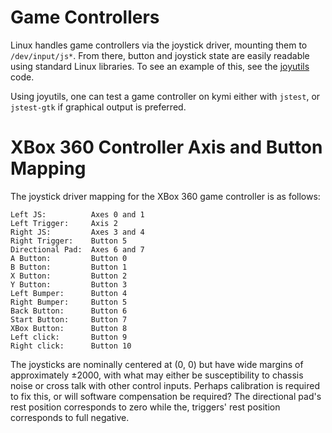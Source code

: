 Game Controllers
================
Linux handles game controllers via the joystick driver, mounting them to `/dev/input/js*`.
From there, button and joystick state are easily readable using standard Linux libraries.
To see an example of this, see the [joyutils](https://github.com/RoboticsatUCD/MateROV/tree/master/test/joystick-1.2.15) code.

Using joyutils, one can test a game controller on kymi either with `jstest`, or `jstest-gtk` if graphical output is preferred.

XBox 360 Controller Axis and Button Mapping
===========================================
The joystick driver mapping for the XBox 360 game controller is as follows:

	Left JS:          Axes 0 and 1
	Left Trigger:     Axis 2
	Right JS:         Axes 3 and 4
	Right Trigger:    Button 5
	Directional Pad:  Axes 6 and 7
	A Button:         Button 0
	B Button:         Button 1
	X Button:         Button 2
	Y Button:         Button 3
	Left Bumper:      Button 4
	Right Bumper:     Button 5
	Back Button:      Button 6
	Start Button:     Button 7
	XBox Button:      Button 8
	Left click:       Button 9
	Right click:      Button 10

The joysticks are nominally centered at (0, 0) but have wide margins of approximately ±2000, with what may either be susceptibility to chassis noise or cross talk with other control inputs.
Perhaps calibration is required to fix this, or will software compensation be required?
The directional pad's rest position corresponds to zero while the, triggers' rest position corresponds to full negative.
